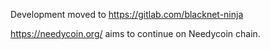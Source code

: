 Development moved to https://gitlab.com/blacknet-ninja

https://needycoin.org/ aims to continue on Needycoin chain.
